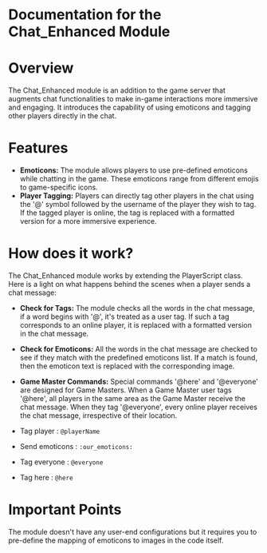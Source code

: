 # Documentation for the Chat_Enhanced Module

# Overview
The Chat_Enhanced module is an addition to the game server that augments chat functionalities to make in-game interactions more immersive and engaging. It introduces the capability of using emoticons and tagging other players directly in the chat.

# Features

- **Emoticons:** The module allows players to use pre-defined emoticons while chatting in the game. These emoticons range from different emojis to game-specific icons.
- **Player Tagging:** Players can directly tag other players in the chat using the '@' symbol followed by the username of the player they wish to tag. If the tagged player is online, the tag is replaced with a formatted version for a more immersive experience.

# How does it work?
The Chat_Enhanced module works by extending the PlayerScript class. Here is a light on what happens behind the scenes when a player sends a chat message:

- **Check for Tags:** The module checks all the words in the chat message, if a word begins with '@', it's treated as a user tag. If such a tag corresponds to an online player, it is replaced with a formatted version in the chat message.
- **Check for Emoticons:** All the words in the chat message are checked to see if they match with the predefined emoticons list. If a match is found, then the emoticon text is replaced with the corresponding image.
- **Game Master Commands:** Special commands '@here' and '@everyone' are designed for Game Masters. When a Game Master user tags '@here', all players in the same area as the Game Master receive the chat message. When they tag '@everyone', every online player receives the chat message, irrespective of their location.


- Tag player : `@playerName`
- Send emoticons : `:our_emoticons:`
- Tag everyone : `@everyone`
- Tag here : `@here`

# Important Points
The module doesn't have any user-end configurations but it requires you to pre-define the mapping of emoticons to images in the code itself.
